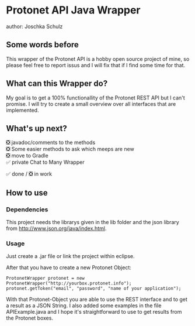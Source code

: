 # Protonet API Java Wrapper
author: Joschka Schulz

## Some words before
This wrapper of the Protonet API is a hobby open source project of mine, so please feel free to report issus and I will fix that if I find some time for that.

## What can this Wrapper do?
My goal is to get a 100% functionallity of the Protonet REST API but I can't promise. I will try to create a small overview over all interfaces that are implemented.

## What's up next?  
:negative_squared_cross_mark: javadoc/comments to the methods  
:negative_squared_cross_mark: Some easier methods to ask which meeps are new  
:negative_squared_cross_mark: move to Gradle  
:white_check_mark: private Chat to Many Wrapper

:white_check_mark: done / :negative_squared_cross_mark: in work

## How to use

### Dependencies
This project needs the librarys given in the lib folder and the json library from http://www.json.org/java/index.html.

### Usage
Just create a .jar file or link the project within eclipse.

After that you have to create a new Protonet Object:

    ProtonetWrapper protonet = new ProtonetWrapper("http://yourbox.protonet.info");
    protonet.getToken("email", "password", "name of your application");

With that Protonet-Object you are able to use the REST interface and to get a result as a JSON String. I also added some examples in the file APIExample.java and I hope it's straightforward to use to get results from the Protonet boxes.
